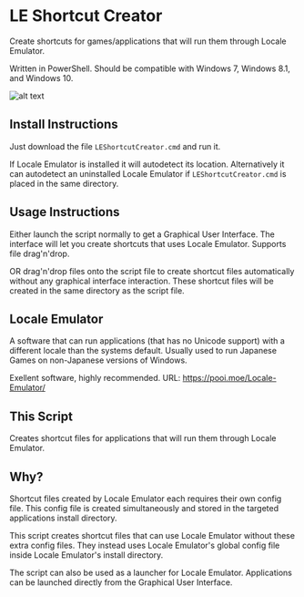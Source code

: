 # LE Shortcut Creator
Create shortcuts for games/applications that will run them through Locale Emulator.

Written in PowerShell. Should be compatible with Windows 7, Windows 8.1, and Windows 10.

![alt text](https://raw.githubusercontent.com/Svinto/LEShortcutCreator/master/screenshot.png)

## Install Instructions
Just download the file `LEShortcutCreator.cmd` and run it.

If Locale Emulator is installed it will autodetect its location. Alternatively it can autodetect an uninstalled Locale Emulator if `LEShortcutCreator.cmd` is placed in the same directory.

## Usage Instructions
Either launch the script normally to get a Graphical User Interface.
The interface will let you create shortcuts that uses Locale
Emulator. Supports file drag'n'drop.

OR drag'n'drop files onto the script file to create shortcut files
automatically without any graphical interface interaction. These
shortcut files will be created in the same directory as the script
file.


## Locale Emulator
A software that can run applications (that has no Unicode support)
with a different locale than the systems default.
Usually used to run Japanese Games on non-Japanese versions of
Windows.

Exellent software, highly recommended.
URL: https://pooi.moe/Locale-Emulator/


## This Script
Creates shortcut files for applications that will run them through
Locale Emulator.


## Why?
Shortcut files created by Locale Emulator each requires their own
config file. This config file is created simultaneously and stored
in the targeted applications install directory.

This script creates shortcut files that can use Locale Emulator
without these extra config files. They instead uses Locale Emulator's
global config file inside Locale Emulator's install directory.

The script can also be used as a launcher for Locale Emulator.
Applications can be launched directly from the Graphical User
Interface.
